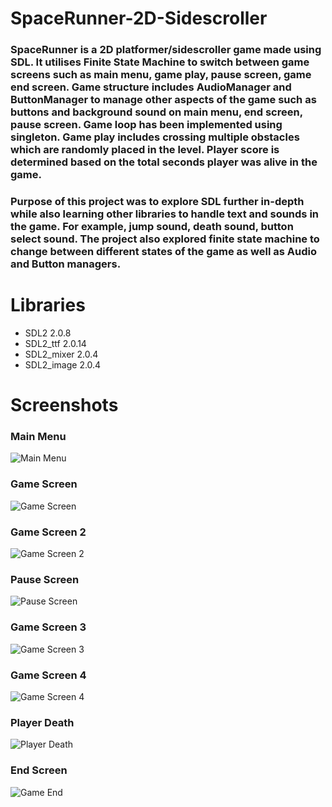 # SpaceRunner-2D-Sidescroller

### SpaceRunner is a 2D platformer/sidescroller game made using SDL. It utilises Finite State Machine to switch between game screens such as main menu, game play, pause screen, game end screen. Game structure includes AudioManager and ButtonManager to manage other aspects of the game such as buttons and background sound on main menu, end screen, pause screen. Game loop has been implemented using singleton. Game play includes crossing multiple obstacles which are randomly placed in the level. Player score is determined based on the total seconds player was alive in the game.

### Purpose of this project was to explore SDL further in-depth while also learning other libraries to handle text and sounds in the game. For example, jump sound, death sound, button select sound. The project also explored finite state machine to change between different states of the game as well as Audio and Button managers.

# Libraries
* SDL2 2.0.8
* SDL2_ttf 2.0.14
* SDL2_mixer 2.0.4
* SDL2_image 2.0.4

# Screenshots

### Main Menu
![Main Menu](screens/mainmenu.png)

### Game Screen
![Game Screen](screens/gamescreen.png)

### Game Screen 2
![Game Screen 2](screens/gamescreen2.png)

### Pause Screen
![Pause Screen](screens/pausescreen.png)

### Game Screen 3
![Game Screen 3](screens/playerduck.png)

### Game Screen 4
![Game Screen 4](screens/playerjump.png)

### Player Death
![Player Death](screens/playerdeath.png)

### End Screen
![Game End](screens/endscreen.png)
